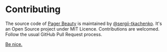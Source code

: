 # Contributing

The source code of [Pager Beauty](https://github.com/sergii-tkachenko/pagerbeauty) is maintained by [@sergii-tkachenko](https://github.com/sergii-tkachenko).
It's an Open Source project under MIT Licence. Contributions are welcomed. Follow the usual GitHub Pull Request process.

[Be nice.](CODE_OF_CONDUCT.md)
